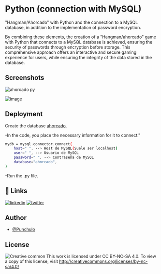 
# Python (connection with MySQL)


"Hangman/Ahorcado" with Python and the connection to a MySQL database, in addition to the implementation of password encryption.

By combining these elements, the creation of a "Hangman/ahorcado" game with Python that connects to a MySQL database is achieved, ensuring the security of passwords through encryption before storage. This comprehensive approach offers an interactive and secure gaming experience for users, while ensuring the integrity of the data stored in the database.
## Screenshots

![ahorcado py](https://github.com/punchulo/PY/assets/63676351/250bde05-3028-4a78-8d28-4778599b170f)


![image](https://github.com/punchulo/PY/assets/63676351/791d5ec0-3484-4cbe-bc79-f565815005a3)


## Deployment

Create the database [ahorcado](https://github.com/punchulo/PY/blob/main/ahorcado_usuarios.sql).

-In the code, you place the necessary information for it to connect."
```bash
mydb = mysql.connector.connect(
    host=" ", --> Host de MySQL(Suele ser localhost)
    user=" ", --> Usuario de MySQL
    password=" ", --> Contraseña de MySQL
    database="ahorcado",
)
```
-Run the .py file.
## 🔗 Links
[![linkedin](https://img.shields.io/badge/linkedin-0A66C2?style=for-the-badge&logo=linkedin&logoColor=white)](https://www.linkedin.com/in/pablo-garcia-bermejo-lopez-168020239/)
[![twitter](https://img.shields.io/badge/twitter-1DA1F2?style=for-the-badge&logo=twitter&logoColor=white)](https://twitter.com/punchis_0)


## Author

- [@Punchulo](https://www.github.com/punchulo)

## License

![Creative common](https://bind40.com/wp-content/uploads/2023/06/by-nc-sa.eu_.png)
This work is licensed under CC BY-NC-SA 4.0. To view a copy of this license, visit http://creativecommons.org/licenses/by-nc-sa/4.0/
